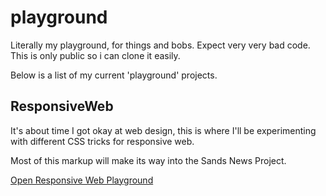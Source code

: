 # playground
Literally my playground, for things and bobs. Expect very very bad code. This is only public so i can clone it easily.

Below is a list of my current 'playground' projects.

## ResponsiveWeb

It's about time I got okay at web design, this is where I'll be experimenting with different CSS tricks for responsive web.

Most of this markup will make its way into the Sands News Project.

[Open Responsive Web Playground](ResponsiveWeb/)